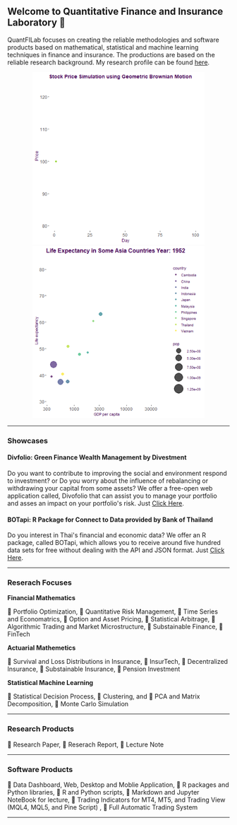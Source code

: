 ## Welcome to Quantitative Finance and Insurance Laboratory 👋

QuantFILab focuses on creating the reliable methodologies and software products based on mathematical, statistical and machine learning techniques in finance and insurance. The productions are based on the reliable research background. My research profile can be found [here](https://scholar.google.com/citations?hl=en&user=NcoXQYYAAAAJ).

<p align="center">
  <img src="https://github.com/QuantFILab/QuantFILab/blob/master/Figure/sim.gif?raw=true" width="390" height="390"/>
  <img src="https://github.com/QuantFILab/QuantFILab/blob/master/Figure/life.gif?raw=true" width="390" height="390"/>
</p>

__________________________________________________________________________________________________________________________________________________________________

### Showcases

#### Divfolio: Green Finance Wealth Management by Divestment
Do you want to contribute to improving the social and environment respond to investment? or Do you worry about the influence of rebalancing or withdrawing your capital from some assets? We offer a free-open web application called, Divofolio that can assist you to manage your portfolio and asses an impact on your portfolio's risk. Just [Click Here](https://github.com/QuantFILab/Divfolio).


#### BOTapi: R Package for Connect to Data provided by Bank of Thailand 

Do you interest in Thai's financial and economic data? We offer an R package, called BOTapi, which allows you to receive around five hundred data sets for free without dealing with the API and JSON format. Just [Click Here](https://github.com/QuantFILab/BOTapi).

__________________________________________________________________________________________________________________________________________________________________


### Reserach Focuses


**Financial Mathematics** 

:small_blue_diamond: Portfolio Optimization, :small_blue_diamond: Quantitative Risk Management, :small_blue_diamond: Time Series and Economatrics, :small_blue_diamond: Option and Asset Pricing, :small_blue_diamond: Statistical Arbitrage, :small_blue_diamond: Algorithmic Trading and Market Microstructure, :small_blue_diamond: Substainable Finance, :small_blue_diamond: FinTech



**Actuarial Mathemetics** 

:small_blue_diamond: Survival and Loss Distributions in Insurance, :small_blue_diamond: InsurTech, :small_blue_diamond: Decentralized Insurance, :small_blue_diamond: Substainable Insurance, :small_blue_diamond: Pension Investment

  
**Statistical Machine Learning** 

:small_blue_diamond: Statistical Decision Process, :small_blue_diamond: Clustering, and :small_blue_diamond: PCA and Matrix Decomposition, :small_blue_diamond: Monte Carlo Simulation 

__________________________________________________________________________________________________________________________________________________________________


### Research Products

:small_blue_diamond: Research Paper, :small_blue_diamond: Reserach Report, :small_blue_diamond: Lecture Note

__________________________________________________________________________________________________________________________________________________________________


### Software Products

:small_blue_diamond: Data Dashboard, Web, Desktop and Moblie Application, :small_blue_diamond: R packages and Python libraries, :small_blue_diamond: R and Python scripts, :small_blue_diamond: Markdown and Jupyter NoteBook for lecture, :small_blue_diamond: Trading Indicators for MT4, MT5, and Trading View (MQL4, MQL5, and Pine Script)
, :small_blue_diamond: Full Automatic Trading System
      

__________________________________________________________________________________________________________________________________________________________________


<!--
**QuantFILab/QuantFILab** is a ✨ _special_ ✨ repository because its `README.md` (this file) appears on your GitHub profile.

Here are some ideas to get you started:

- 🔭 I’m currently working on ...
- 🌱 I’m currently learning ...
- 👯 I’m looking to collaborate on ...
- 🤔 I’m looking for help with ...
- 💬 Ask me about ...
- 📫 How to reach me: ...
- 😄 Pronouns: ...
- ⚡ Fun fact: ...
-->
